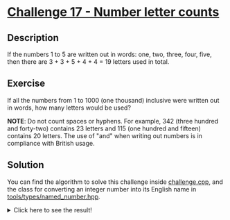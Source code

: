 # [Challenge 17 - Number letter counts](https://projecteuler.net/problem=17)

## Description

If the numbers 1 to 5 are written out in words: one, two, three, four, five, then there are 3 + 3 + 5 + 4 + 4 = 19 letters used in total.

## Exercise

If all the numbers from 1 to 1000 (one thousand) inclusive were written out in words, how many letters would be used?

**NOTE**: Do not count spaces or hyphens.
For example, 342 (three hundred and forty-two) contains 23 letters and 115 (one hundred and fifteen) contains 20 letters.
The use of "and" when writing out numbers is in compliance with British usage.

## Solution

You can find the algorithm to solve this challenge inside [challenge.cpp](challenge.cpp),
and the class for converting an integer number into its English name in [tools/types/named_number.hpp](../tools/types/named_number.hpp).

<details>
  <summary>Click here to see the result!</summary>

  Result is: `21,124`
</details>
